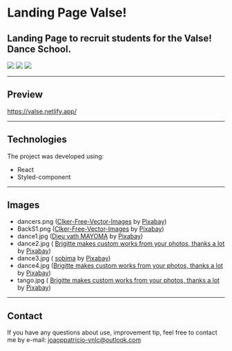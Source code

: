 # Landing Page Valse!

## Landing Page to recruit students for the Valse! Dance School.

![](https://img.shields.io/badge/status-Ready-green.svg)
![](https://img.shields.io/badge/React-17.0.2-green.svg)
![](https://img.shields.io/badge/license-MIT-blue.svg)

---



## Preview

https://valse.netlify.app/

---


## Technologies
The project was developed using:
* React
* Styled-component
---

## Images

* dancers.png (<a href="https://pixabay.com/pt/users/clker-free-vector-images-3736/?utm_source=link-attribution&amp;utm_medium=referral&amp;utm_campaign=image&amp;utm_content=297670">Clker-Free-Vector-Images</a> by <a href="https://pixabay.com/pt/?utm_source=link-attribution&amp;utm_medium=referral&amp;utm_campaign=image&amp;utm_content=297670">Pixabay</a>)
* BackS1.png (<a href="https://pixabay.com/pt/users/clker-free-vector-images-3736/?utm_source=link-attribution&amp;utm_medium=referral&amp;utm_campaign=image&amp;utm_content=297670">Clker-Free-Vector-Images</a> by <a href="https://pixabay.com/pt/?utm_source=link-attribution&amp;utm_medium=referral&amp;utm_campaign=image&amp;utm_content=297670">Pixabay</a>)
* dance1.jpg (<a href="https://pixabay.com/pt/users/johnnyclezmayoma9-20162866/?utm_source=link-attribution&amp;utm_medium=referral&amp;utm_campaign=image&amp;utm_content=5984098">Dieu vath MAYOMA</a> by <a href="https://pixabay.com/pt/?utm_source=link-attribution&amp;utm_medium=referral&amp;utm_campaign=image&amp;utm_content=5984098">Pixabay</a>)
* dance2.jpg ( <a href="https://pixabay.com/pt/users/arttower-5337/?utm_source=link-attribution&amp;utm_medium=referral&amp;utm_campaign=image&amp;utm_content=2159913">Brigitte makes custom works from your photos, thanks a lot</a> by <a href="https://pixabay.com/pt/?utm_source=link-attribution&amp;utm_medium=referral&amp;utm_campaign=image&amp;utm_content=2159913">Pixabay</a>)
* dance3.jpg ( <a href="https://pixabay.com/pt/users/sobima-4218005/?utm_source=link-attribution&amp;utm_medium=referral&amp;utm_campaign=image&amp;utm_content=2789416">sobima</a> by <a href="https://pixabay.com/pt/?utm_source=link-attribution&amp;utm_medium=referral&amp;utm_campaign=image&amp;utm_content=2789416">Pixabay</a>)
* dance4.jpg (<a href="https://pixabay.com/pt/users/arttower-5337/?utm_source=link-attribution&amp;utm_medium=referral&amp;utm_campaign=image&amp;utm_content=50309">Brigitte makes custom works from your photos, thanks a lot</a> by <a href="https://pixabay.com/pt/?utm_source=link-attribution&amp;utm_medium=referral&amp;utm_campaign=image&amp;utm_content=50309">Pixabay</a>)
* tango.jpg ( <a href="https://pixabay.com/pt/users/arttower-5337/?utm_source=link-attribution&amp;utm_medium=referral&amp;utm_campaign=image&amp;utm_content=190026">Brigitte makes custom works from your photos, thanks a lot</a> by <a href="https://pixabay.com/pt/?utm_source=link-attribution&amp;utm_medium=referral&amp;utm_campaign=image&amp;utm_content=190026">Pixabay</a>)
---

## Contact

If you have any questions about use, improvement tip, feel free to contact me by e-mail: joaoppatricio-vnlc@outlook.com
